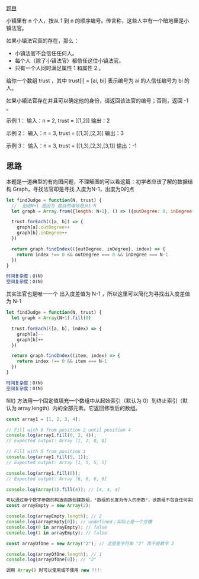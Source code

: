 [题目](https://leetcode.cn/problems/find-the-town-judge/description/)

小镇里有 n 个人，按从 1 到 n 的顺序编号。传言称，这些人中有一个暗地里是小镇法官。

如果小镇法官真的存在，那么：

- 小镇法官不会信任任何人。
- 每个人（除了小镇法官）都信任这位小镇法官。
- 只有一个人同时满足属性 1 和属性 2 。

给你一个数组 trust ，其中 trust[i] = [ai, bi] 表示编号为 ai 的人信任编号为 bi 的人。

如果小镇法官存在并且可以确定他的身份，请返回该法官的编号；否则，返回 -1 。

示例 1：
输入：n = 2, trust = [[1,2]]
输出：2

示例 2：
输入：n = 3, trust = [[1,3],[2,3]]
输出：3

示例 3：
输入：n = 3, trust = [[1,3],[2,3],[3,1]]
输出：-1

## 思路
本题是一道典型的有向图问题，不理解图的可以看这篇：初学者应该了解的数据结构 Graph，寻找法官即是寻找 入度为N-1，出度为0的点

```js
let findJudge = function(N, trust) {
  //  创造N+1 是因为 题目的编号是从1-N
  let graph = Array.from({length: N+1}, () => ({outDegree: 0, inDegree: 0}))

  trust.forEach(([a, b]) => {
    graph[a].outDegree++
    graph[b].inDegree++
  })

  return graph.findIndex(({outDegree, inDegree}, index) => {
    return index !== 0 && outDegree === 0 && inDegree === N-1
  })
}

时间复杂度：O(N)
空间复杂度：O(N)
```


其实法官也是唯一一个 出入度差值为 N-1 ，所以这里可以简化为寻找出入度差值为 N-1

```js
let findJudge = function(N, trust) {
  let graph = Array(N+1).fill(0)

  trust.forEach(([a, b], index) => {
    graph[a]--
    graph[b]++
  })

  return graph.findIndex((item, index) => {
    return index !== 0 && item === N-1
  })
}

时间复杂度：O(N)
空间复杂度：O(N)
```

fill() 方法用一个固定值填充一个数组中从起始索引（默认为 0）到终止索引（默认为 array.length）内的全部元素。它返回修改后的数组。

```js
const array1 = [1, 2, 3, 4];

// Fill with 0 from position 2 until position 4
console.log(array1.fill(0, 2, 4));
// Expected output: Array [1, 2, 0, 0]

// Fill with 5 from position 1
console.log(array1.fill(5, 1));
// Expected output: Array [1, 5, 5, 5]

console.log(array1.fill(6));
// Expected output: Array [6, 6, 6, 6]

console.log(Array(3).fill(4)); // [4, 4, 4]

可以通过单个数字参数的构造函数创建数组，*数组的长度为传入的参数*，该数组不包含任何实际的元素。
const arrayEmpty = new Array(2);

console.log(arrayEmpty.length); // 2
console.log(arrayEmpty[0]); // undefined；实际上是一个空槽
console.log(0 in arrayEmpty); // false
console.log(1 in arrayEmpty); // false

const arrayOfOne = new Array("2"); // 这里是字符串 "2" 而不是数字 2

console.log(arrayOfOne.length); // 1
console.log(arrayOfOne[0]); // "2"

调用 Array() 时可以使用或不使用 new !!!!

```